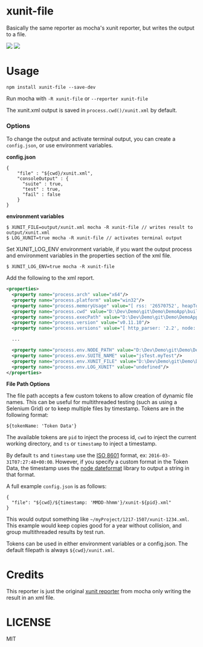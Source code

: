 xunit-file
==========

Basically the same reporter as mocha's xunit reporter, but writes the output to a file.

![](https://img.shields.io/npm/v/xunit-file.svg)
![](https://img.shields.io/npm/dm/xunit-file.svg)

# Usage

```
npm install xunit-file --save-dev
```

Run mocha with `-R xunit-file` or `--reporter xunit-file`

The xunit.xml output is saved in `process.cwd()/xunit.xml` by default.

### Options

To change the output and activate terminal output, you can create a `config.json`, or use environment variables.

**config.json**
```
{
    "file" : "${cwd}/xunit.xml",
    "consoleOutput" : {
      "suite" : true,
      "test" : true,
      "fail" : false
    }
}
```

**environment variables**
```
$ XUNIT_FILE=output/xunit.xml mocha -R xunit-file // writes result to output/xunit.xml
$ LOG_XUNIT=true mocha -R xunit-file // activates terminal output
```

Set XUNIT_LOG_ENV environment variable, if you want the output process and environment variables in the properties section of the xml file.

```
$ XUNIT_LOG_ENV=true mocha -R xunit-file
```

Add the following to the xml report.

```xml
<properties>
  <property name="process.arch" value="x64"/>
  <property name="process.platform" value="win32"/>
  <property name="process.memoryUsage" value="[ rss: '26570752', heapTotal: '17734144', heapUsed: '8982088']"/>
  <property name="process.cwd" value="D:\Dev\Demo\git\Demo\DemoApp\build\jsTest"/>
  <property name="process.execPath" value="D:\Dev\Demo\git\Demo\DemoApp\build\nodeJs\node-v0.11.10-windows-x64\bin\node.exe"/>
  <property name="process.version" value="v0.11.10"/>
  <property name="process.versions" value="[ http_parser: '2.2', node: '0.11.10', v8: '3.22.24.10', uv: '0.11.17', zlib: '1.2.3', modules: '13', openssl: '1.0.1e']"/>

  ...

  <property name="process.env.NODE_PATH" value="D:\Dev\Demo\git\Demo\DemoApp\build\jsTest\node_modules"/>
  <property name="process.env.SUITE_NAME" value="jsTest.myTest"/>
  <property name="process.env.XUNIT_FILE" value="D:\Dev\Demo\git\Demo\DemoApp\build\test-results\TEST-jsTest.myTest.xml"/>
  <property name="process.env.LOG_XUNIT" value="undefined"/>
</properties>
```

**File Path Options**

The file path accepts a few custom tokens to allow creation of dynamic file names.  This can be useful for multithreaded testing (such as using a Selenium Grid) or to keep multiple files by timestamp.  Tokens are in the following format:

```
${tokenName: 'Token Data'}
```

The available tokens are `pid` to inject the process id, `cwd` to inject the current working directory, and `ts` or `timestamp` to inject a timestamp.

By default `ts` and `timestamp` use the [ISO 8601](https://en.wikipedia.org/wiki/ISO_8601) format, ex: `2016-03-31T07:27:48+00:00`.  However, if you specify a custom format in the Token Data, the timestamp uses the [node dateformat](https://github.com/felixge/node-dateformat) library to output a string in that format.

A full example `config.json` is as follows:

```
{
  "file": "${cwd}/${timestamp: 'MMDD-hhmm'}/xunit-${pid}.xml"
}
```

This would output something like `~/myProject/1217-1507/xunit-1234.xml`.  This example would keep copies good for a year without collision, and group multithreaded results by test run.

Tokens can be used in either environment variables or a config.json. The default filepath is always `${cwd}/xunit.xml`.

# Credits
This reporter is just the original [xunit reporter](https://github.com/visionmedia/mocha/blob/master/lib/reporters/xunit.js) from mocha only writing the result in an xml file.

# LICENSE

MIT
